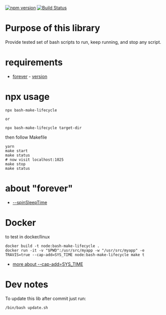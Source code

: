 
[![npm version](https://badge.fury.io/js/bash-make-lifecycle.svg)](https://badge.fury.io/js/bash-make-lifecycle)
[![Build Status](https://travis-ci.org/stopsopa/bash-make-lifecycle.svg?branch=master)](https://travis-ci.org/stopsopa/bash-make-lifecycle)



# Purpose of this library

Provide tested set of bash scripts to run, keep running, and stop any script.

# requirements

- [forever](https://www.npmjs.com/package/forever) - [version](https://github.com/stopsopa/bash-make-lifecycle/blob/master/package.json#L3)

# npx usage

    npx bash-make-lifecycle
    
    or 
    
    npx bash-make-lifecycle target-dir
    
then follow Makefile

    yarn
    make start
    make status    
    # now visit localhost:1025
    make stop
    make status    

# about "forever"

- [--spinSleepTime](https://stackoverflow.com/a/37166482/5560682)

# Docker
 
 
to test in docker/linux

    docker build -t node:bash-make-lifecycle .
    docker run -it -v "$PWD":/usr/src/myapp -w "/usr/src/myapp" -e TRAVIS=true --cap-add=SYS_TIME node:bash-make-lifecycle make t


- [more about --cap-add=SYS_TIME](https://docs.docker.com/engine/reference/run/#runtime-privilege-and-linux-capabilities)

 
# Dev notes

To update this lib after commit just run:

    /bin/bash update.sh 